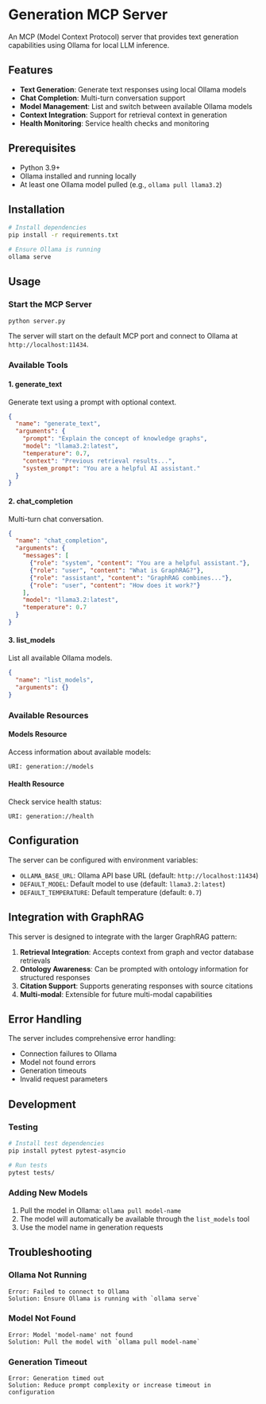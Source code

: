 # Generation MCP Server

An MCP (Model Context Protocol) server that provides text generation capabilities using Ollama for local LLM inference.

## Features

- **Text Generation**: Generate text responses using local Ollama models
- **Chat Completion**: Multi-turn conversation support
- **Model Management**: List and switch between available Ollama models
- **Context Integration**: Support for retrieval context in generation
- **Health Monitoring**: Service health checks and monitoring

## Prerequisites

- Python 3.9+
- Ollama installed and running locally
- At least one Ollama model pulled (e.g., `ollama pull llama3.2`)

## Installation

```bash
# Install dependencies
pip install -r requirements.txt

# Ensure Ollama is running
ollama serve
```

## Usage

### Start the MCP Server

```bash
python server.py
```

The server will start on the default MCP port and connect to Ollama at `http://localhost:11434`.

### Available Tools

#### 1. generate_text
Generate text using a prompt with optional context.

```json
{
  "name": "generate_text",
  "arguments": {
    "prompt": "Explain the concept of knowledge graphs",
    "model": "llama3.2:latest",
    "temperature": 0.7,
    "context": "Previous retrieval results...",
    "system_prompt": "You are a helpful AI assistant."
  }
}
```

#### 2. chat_completion
Multi-turn chat conversation.

```json
{
  "name": "chat_completion",
  "arguments": {
    "messages": [
      {"role": "system", "content": "You are a helpful assistant."},
      {"role": "user", "content": "What is GraphRAG?"},
      {"role": "assistant", "content": "GraphRAG combines..."},
      {"role": "user", "content": "How does it work?"}
    ],
    "model": "llama3.2:latest",
    "temperature": 0.7
  }
}
```

#### 3. list_models
List all available Ollama models.

```json
{
  "name": "list_models",
  "arguments": {}
}
```

### Available Resources

#### Models Resource
Access information about available models:
```
URI: generation://models
```

#### Health Resource
Check service health status:
```
URI: generation://health
```

## Configuration

The server can be configured with environment variables:

- `OLLAMA_BASE_URL`: Ollama API base URL (default: `http://localhost:11434`)
- `DEFAULT_MODEL`: Default model to use (default: `llama3.2:latest`)
- `DEFAULT_TEMPERATURE`: Default temperature (default: `0.7`)

## Integration with GraphRAG

This server is designed to integrate with the larger GraphRAG pattern:

1. **Retrieval Integration**: Accepts context from graph and vector database retrievals
2. **Ontology Awareness**: Can be prompted with ontology information for structured responses
3. **Citation Support**: Supports generating responses with source citations
4. **Multi-modal**: Extensible for future multi-modal capabilities

## Error Handling

The server includes comprehensive error handling:

- Connection failures to Ollama
- Model not found errors
- Generation timeouts
- Invalid request parameters

## Development

### Testing

```bash
# Install test dependencies
pip install pytest pytest-asyncio

# Run tests
pytest tests/
```

### Adding New Models

1. Pull the model in Ollama: `ollama pull model-name`
2. The model will automatically be available through the `list_models` tool
3. Use the model name in generation requests

## Troubleshooting

### Ollama Not Running
```
Error: Failed to connect to Ollama
Solution: Ensure Ollama is running with `ollama serve`
```

### Model Not Found
```
Error: Model 'model-name' not found
Solution: Pull the model with `ollama pull model-name`
```

### Generation Timeout
```
Error: Generation timed out
Solution: Reduce prompt complexity or increase timeout in configuration
```